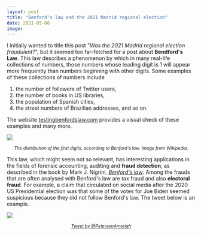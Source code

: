 ```yaml
---
layout: post
title: "Benford's law and the 2021 Madrid regional election"
date: 2021-05-06
image: 
---
```

I initially wanted to title this post "*Was the 2021 Madrid regional election fraudulent?*", but it seemed too far-fetched for a post about **Bendford's Law**. This law describes a phenomenon by which in many real-life collections of numbers, those numbers whose leading digit is 1 will appear more frequently than numbers beginning with other digits. Some examples of these collections of numbers include

1. the number of followers of Twitter users,
2. the number of books in US libraries,
3. the population of Spanish cities,
4. the street numbers of Brazilian addresses, and so on.

The website [testingbenfordslaw.com](testingbenfordslaw.com) provides a visual check of these examples and many more.

![](D:/Quesada/Documents/__ACTIVIDADES/quesadagranja.github.io/img/benford-distribution.png)
*<center><small>The distribution of the first digits, according to Benford's law. Image from Wikipedia.</small></center>*

This law, which might seem not so relevant, has interesting applications in the fields of forensic accounting, auditing and **fraud detection**, as described in the book by Mark J. Nigrini, [*Benford's law*](https://books.google.es/books/about/Benford_s_Law.html?id=Bh5Vr_I1NZoC). Among the frauds that are often analysed with Benford's law are tax fraud and also **electoral fraud**. For example, a claim that circulated on social media after the 2020 US Presidential election was that some of the votes for Joe Biden seemed suspicious because they did not follow Benford's law. The tweet below is an example.

![](D:/Quesada/Documents/__ACTIVIDADES/quesadagranja.github.io/img/twitter-benfords.png)
[*<center><small>Tweet by @PetersonAmoriah</small></center>*](https://twitter.com/PetersonAmoriah/status/1333593122861846528)
